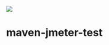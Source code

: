 [![](https://jitpack.io/v/NiklasHoltmeyer/maven-jmeter-test.svg)](https://jitpack.io/#NiklasHoltmeyer/maven-jmeter-test)
# maven-jmeter-test
